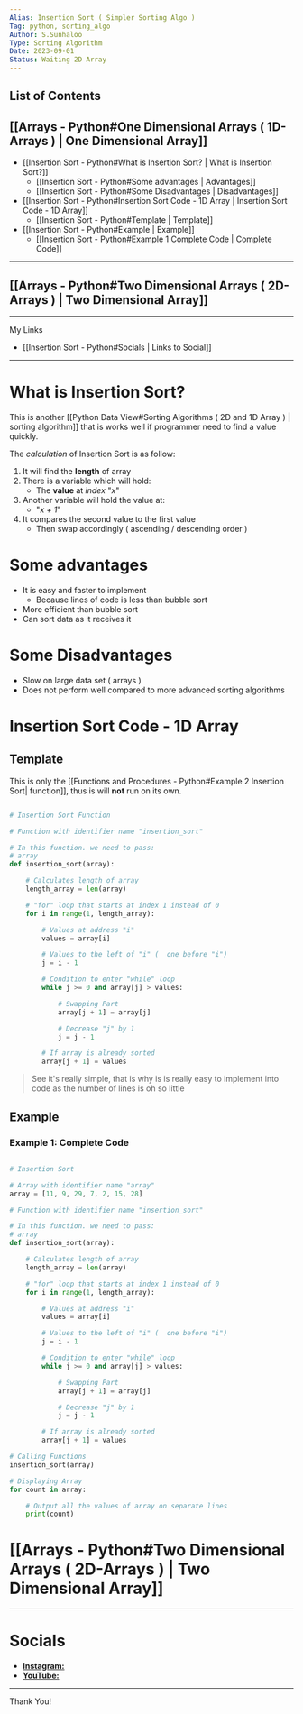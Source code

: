 ```yaml
---
Alias: Insertion Sort ( Simpler Sorting Algo )
Tag: python, sorting_algo
Author: S.Sunhaloo
Type: Sorting Algorithm
Date: 2023-09-01
Status: Waiting 2D Array
---
```


## List of Contents

## [[Arrays - Python#One Dimensional Arrays ( 1D-Arrays ) | One Dimensional Array]]

- [[Insertion Sort - Python#What is Insertion Sort? | What is Insertion Sort?]]
	- [[Insertion Sort - Python#Some advantages | Advantages]]
	- [[Insertion Sort - Python#Some Disadvantages | Disadvantages]]
- [[Insertion Sort - Python#Insertion Sort Code - 1D Array | Insertion Sort Code - 1D Array]]
	- [[Insertion Sort - Python#Template | Template]]
- [[Insertion Sort - Python#Example | Example]]
	- [[Insertion Sort - Python#Example 1 Complete Code | Complete Code]]

---

## [[Arrays - Python#Two Dimensional Arrays ( 2D-Arrays ) | Two Dimensional Array]]

---

My Links

- [[Insertion Sort - Python#Socials | Links to Social]]

---

# What is Insertion Sort?

This is another [[Python Data View#Sorting Algorithms ( 2D and 1D Array ) | sorting algorithm]] that is works well if programmer need to find a value quickly.

The *calculation* of Insertion Sort is as follow:

1. It will find the **length** of array
2. There is a variable which will hold:
	- The **value** at *index* "*x*"
3. Another variable will hold the value at:
	- "*x + 1*"
4. It compares the second value to the first value
	- Then swap accordingly ( ascending / descending order )

# Some advantages

- It is easy and faster to implement
	- Because lines of code is less than bubble sort
- More efficient than bubble sort
- Can sort data as it receives it

# Some Disadvantages

- Slow on large data set ( arrays )
- Does not perform well compared to more advanced sorting algorithms

# Insertion Sort Code - 1D Array

## Template

This is only the [[Functions and Procedures - Python#Example 2 Insertion Sort| function]], thus is will **not** run on its own.

```python

# Insertion Sort Function

# Function with identifier name "insertion_sort"

# In this function. we need to pass:
# array
def insertion_sort(array):

    # Calculates length of array
    length_array = len(array)

    # "for" loop that starts at index 1 instead of 0
    for i in range(1, length_array):

        # Values at address "i"
        values = array[i]

        # Values to the left of "i" (  one before "i")
        j = i - 1

        # Condition to enter "while" loop
        while j >= 0 and array[j] > values:

            # Swapping Part
            array[j + 1] = array[j]

            # Decrease "j" by 1
            j = j - 1

        # If array is already sorted
        array[j + 1] = values

```

>See it's really simple, that is why is is really easy to implement into code as the number of lines is oh so little

## Example

### Example 1: Complete Code

```python

# Insertion Sort

# Array with identifier name "array"
array = [11, 9, 29, 7, 2, 15, 28]

# Function with identifier name "insertion_sort"

# In this function. we need to pass:
# array
def insertion_sort(array):

    # Calculates length of array
    length_array = len(array)

    # "for" loop that starts at index 1 instead of 0
    for i in range(1, length_array):

        # Values at address "i"
        values = array[i]

        # Values to the left of "i" (  one before "i")
        j = i - 1

        # Condition to enter "while" loop
        while j >= 0 and array[j] > values:

            # Swapping Part
            array[j + 1] = array[j]

            # Decrease "j" by 1
            j = j - 1

        # If array is already sorted
        array[j + 1] = values

# Calling Functions
insertion_sort(array)

# Displaying Array
for count in array:

    # Output all the values of array on separate lines
    print(count)

```

# [[Arrays - Python#Two Dimensional Arrays ( 2D-Arrays ) | Two Dimensional Array]]

---

# Socials

- [**Instagram:**](https://www.instagram.com/s.sunhaloo/)
- [**YouTube:**](https://www.youtube.com/@s.sunhaloo539/streams)

---
Thank You!